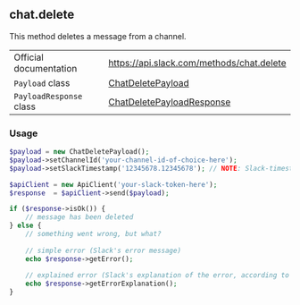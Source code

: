## chat.delete

This method deletes a message from a channel.

| | |
|-------------------------|-------------------------------------------------------------------------------------------------------------------------------------------|
| Official documentation  | https://api.slack.com/methods/chat.delete                                                                                                 |
| `Payload` class         | [ChatDeletePayload](https://github.com/cleentfaar/slack/blob/master/src/CL/Slack/Payload/ChatDeletePayload.php)                           |
| `PayloadResponse` class | [ChatDeletePayloadResponse](https://github.com/cleentfaar/slack/blob/master/src/CL/Slack/Payload/ChatDeletePayloadResponse.php)           |


### Usage

```php
$payload = new ChatDeletePayload();
$payload->setChannelId('your-channel-id-of-choice-here');
$payload->setSlackTimestamp('12345678.12345678'); // NOTE: Slack-timestamp of the message (non-UNIX!)

$apiClient = new ApiClient('your-slack-token-here');
$response  = $apiClient->send($payload);

if ($response->isOk()) {
    // message has been deleted
} else {
    // something went wrong, but what?
    
    // simple error (Slack's error message)
    echo $response->getError();
    
    // explained error (Slack's explanation of the error, according to the documentation)
    echo $response->getErrorExplanation();
}
```
